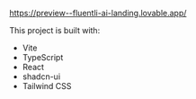 https://preview--fluentli-ai-landing.lovable.app/ 

This project is built with:

- Vite
- TypeScript
- React
- shadcn-ui
- Tailwind CSS
 

